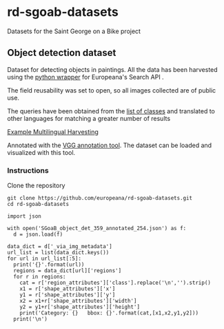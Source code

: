 # rd-sgoab-datasets
Datasets for the Saint George on a Bike project

## Object detection dataset

Dataset for detecting objects in paintings. All the data has been harvested using the [python wrapper](https://github.com/europeana/rd-europeana-python-api) for Europeana's Search API . 

The field reusability was set to open, so all images collected are of public use. 

The queries have been obtained from the [list of classes](https://docs.google.com/spreadsheets/d/12dAgM4DKX-y6UH4TVF_Q_DjAd4kNz_2g0qIyleQqmAM/edit#gid=0) and translated to other languages for matching a greater number of results

[Example Multilingual Harvesting](https://colab.research.google.com/drive/1gTBo32a3RPWDhLbVwIh1gFqoFrlvXMAB?usp=sharing) 

Annotated with the [VGG annotation tool](http://www.robots.ox.ac.uk/~vgg/software/via/via.html). The dataset can be loaded and visualized with this tool.

### Instructions

Clone the repository

```
git clone https://github.com/europeana/rd-sgoab-datasets.git
cd rd-sgoab-datasets
```

```
import json

with open('SGoaB_object_det_359_annotated_254.json') as f:
  d = json.load(f)

data_dict = d['_via_img_metadata']
url_list = list(data_dict.keys())
for url in url_list[:5]:
  print('{}'.format(url))
  regions = data_dict[url]['regions']
  for r in regions:
    cat = r['region_attributes']['class'].replace('\n','').strip()
    x1 = r['shape_attributes']['x']
    y1 = r['shape_attributes']['y']
    x2 = x1+r['shape_attributes']['width']
    y2 = y1+r['shape_attributes']['height']
    print('Category: {}   bbox: {}'.format(cat,[x1,x2,y1,y2]))
  print('\n')
```






